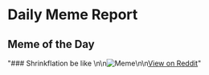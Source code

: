 # Daily Meme Report

## Meme of the Day
"### Shrinkflation be like \n\n![Meme](https://i.redd.it/dfs238jpdwnd1.png)\n\n[View on Reddit](https://redd.it/1fd81x4)"
